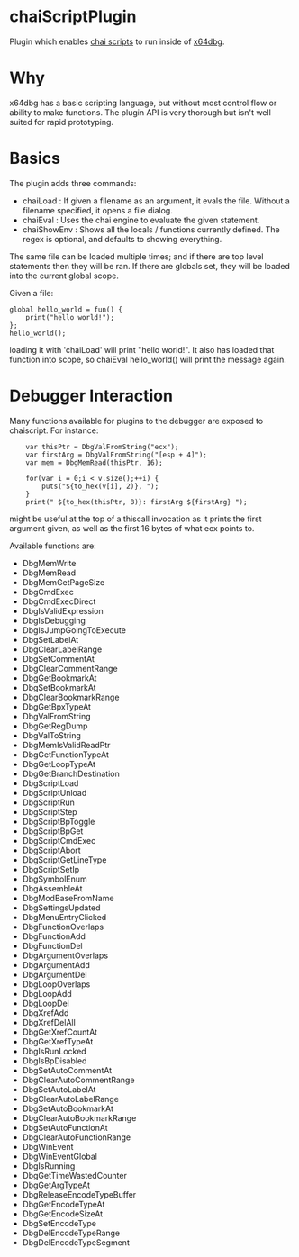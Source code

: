# chaiScriptPlugin
Plugin which enables [chai scripts](https://github.com/ChaiScript/ChaiScript) to run inside of [x64dbg](https://github.com/x64dbg/x64dbg). 

# Why

x64dbg has a basic scripting language, but without most control flow or ability to make functions. The plugin API is very thorough but isn't well suited for rapid prototyping. 

# Basics

The plugin adds three commands: 

- chaiLoad <filename>: If given a filename as an argument, it evals the file. Without a filename specified, it opens a file dialog. 
- chaiEval <statement>: Uses the chai engine to evaluate the given statement. 
- chaiShowEnv <regex>: Shows all the locals / functions currently defined. The regex is optional, and defaults to showing everything. 

The same file can be loaded multiple times; and if there are top level statements then they will be ran. If there are globals set, they will be loaded into the current global scope. 

Given a file: 

~~~~
global hello_world = fun() {
    print("hello world!"); 
};
hello_world(); 
~~~~

loading it with 'chaiLoad' will print "hello world!". It also has loaded that function into scope, so chaiEval hello_world() will print the message again. 

# Debugger Interaction

Many functions available for plugins to the debugger are exposed to chaiscript. For instance: 

~~~~
    var thisPtr = DbgValFromString("ecx");
    var firstArg = DbgValFromString("[esp + 4]"); 
    var mem = DbgMemRead(thisPtr, 16);
    
    for(var i = 0;i < v.size();++i) {
        puts("${to_hex(v[i], 2)}, "); 
    }
    print(" ${to_hex(thisPtr, 8)}: firstArg ${firstArg} ");       
~~~~

might be useful at the top of a thiscall invocation as it prints the first argument given, as well as the first 16 bytes of what ecx points to. 

Available functions are:

- DbgMemWrite
- DbgMemRead
- DbgMemGetPageSize
- DbgCmdExec
- DbgCmdExecDirect
- DbgIsValidExpression
- DbgIsDebugging
- DbgIsJumpGoingToExecute
- DbgSetLabelAt
- DbgClearLabelRange
- DbgSetCommentAt
- DbgClearCommentRange
- DbgGetBookmarkAt
- DbgSetBookmarkAt
- DbgClearBookmarkRange
- DbgGetBpxTypeAt
- DbgValFromString
- DbgGetRegDump
- DbgValToString
- DbgMemIsValidReadPtr
- DbgGetFunctionTypeAt
- DbgGetLoopTypeAt
- DbgGetBranchDestination
- DbgScriptLoad
- DbgScriptUnload
- DbgScriptRun
- DbgScriptStep
- DbgScriptBpToggle
- DbgScriptBpGet
- DbgScriptCmdExec
- DbgScriptAbort
- DbgScriptGetLineType
- DbgScriptSetIp
- DbgSymbolEnum
- DbgAssembleAt
- DbgModBaseFromName
- DbgSettingsUpdated
- DbgMenuEntryClicked
- DbgFunctionOverlaps
- DbgFunctionAdd
- DbgFunctionDel
- DbgArgumentOverlaps
- DbgArgumentAdd
- DbgArgumentDel
- DbgLoopOverlaps
- DbgLoopAdd
- DbgLoopDel
- DbgXrefAdd
- DbgXrefDelAll
- DbgGetXrefCountAt
- DbgGetXrefTypeAt
- DbgIsRunLocked
- DbgIsBpDisabled
- DbgSetAutoCommentAt
- DbgClearAutoCommentRange
- DbgSetAutoLabelAt
- DbgClearAutoLabelRange
- DbgSetAutoBookmarkAt
- DbgClearAutoBookmarkRange
- DbgSetAutoFunctionAt
- DbgClearAutoFunctionRange
- DbgWinEvent
- DbgWinEventGlobal
- DbgIsRunning
- DbgGetTimeWastedCounter
- DbgGetArgTypeAt
- DbgReleaseEncodeTypeBuffer
- DbgGetEncodeTypeAt
- DbgGetEncodeSizeAt
- DbgSetEncodeType
- DbgDelEncodeTypeRange
- DbgDelEncodeTypeSegment

